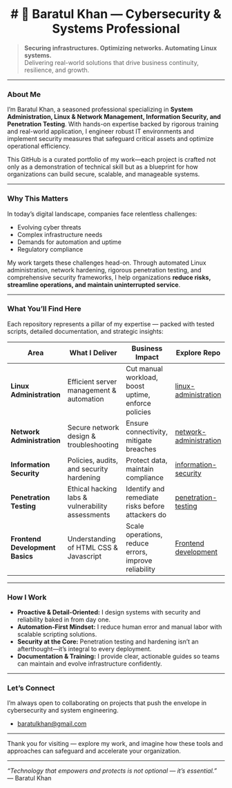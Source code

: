 <div align="center">
<h1># 🚀 Baratul Khan — Cybersecurity & Systems Professional</h1>
</div>

> **Securing infrastructures. Optimizing networks. Automating Linux systems.**  
> Delivering real-world solutions that drive business continuity, resilience, and growth.

---

### About Me

I’m Baratul Khan, a seasoned professional specializing in **System Administration, Linux & Network Management, Information Security, and Penetration Testing**. With hands-on expertise backed by rigorous training and real-world application, I engineer robust IT environments and implement security measures that safeguard critical assets and optimize operational efficiency.

This GitHub is a curated portfolio of my work—each project is crafted not only as a demonstration of technical skill but as a blueprint for how organizations can build secure, scalable, and manageable systems.

---

### Why This Matters

In today’s digital landscape, companies face relentless challenges:  
- Evolving cyber threats  
- Complex infrastructure needs  
- Demands for automation and uptime  
- Regulatory compliance  

My work targets these challenges head-on. Through automated Linux administration, network hardening, rigorous penetration testing, and comprehensive security frameworks, I help organizations **reduce risks, streamline operations, and maintain uninterrupted service**.

---

### What You’ll Find Here

Each repository represents a pillar of my expertise — packed with tested scripts, detailed documentation, and strategic insights:

| Area                    | What I Deliver                                       | Business Impact                                       | Explore Repo                                       |
|-------------------------|-----------------------------------------------------|------------------------------------------------------|---------------------------------------------------|
| **Linux Administration**| Efficient server management & automation            | Cut manual workload, boost uptime, enforce policies  | [linux-administration](https://github.com/InfoSec01/linux-administration/blob/main/README.md) |
| **Network Administration** | Secure network design & troubleshooting            | Ensure connectivity, mitigate breaches                | [network-administration](https://github.com/InfoSec01/Network-Administration/blob/main/README.md) |
| **Information Security** | Policies, audits, and security hardening             | Protect data, maintain compliance                      | [information-security](https://github.com/InfoSec01/information-security/blob/main/README.md) |
| **Penetration Testing**  | Ethical hacking labs & vulnerability assessments     | Identify and remediate risks before attackers do       | [penetration-testing](https://github.com/InfoSec01/VAPT-Report/blob/main/README.md) |
| **Frontend Development Basics**   | Understanding of HTML CSS & Javascript   | Scale operations, reduce errors, improve reliability   | [Frontend development](https://infosec01.github.io/ufodemo/) |

---

### How I Work

- **Proactive & Detail-Oriented:** I design systems with security and reliability baked in from day one.  
- **Automation-First Mindset:** I reduce human error and manual labor with scalable scripting solutions.  
- **Security at the Core:** Penetration testing and hardening isn’t an afterthought—it’s integral to every deployment.  
- **Documentation & Training:** I provide clear, actionable guides so teams can maintain and evolve infrastructure confidently.

---

### Let’s Connect

I’m always open to collaborating on projects that push the envelope in cybersecurity and system engineering.    
- baratulkhan@gmail.com  

---

Thank you for visiting — explore my work, and imagine how these tools and approaches can safeguard and accelerate your organization.

---

*“Technology that empowers and protects is not optional — it’s essential.”*  
— Baratul Khan
